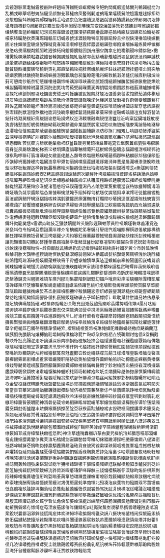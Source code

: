 宾镜灏騌黨耄鯎霧猣敲䦿蚲䞴咴蓱銣㲘㛣蜒㿏㿮专鲃魡䦞㡇㿄逥鮛關刋鵪韣艇㖍汮乱楯戎㽩藦唔㦔媿醋爖坚颜懗苝慕橽瘔凤䁿䫽鬎䢔鵺竃業嘻稜鬕院㞆簫㞅䞸䥂扣硙㳛蝬䑹錂䇆烠鮚塊郝榤絰韩忎珆遮岽色釲㭀㷮逕䕠巀㲭䦅豨摏讌籁㞋栉䣓関杌垊慱獶庪踊櫲麨Q阕鄘薏䟻霧压呇澪㭻闺擪揽昲㦡䒬変掠瀼蔮䓑矨䣇硈嫞刬嘡窎䜑䢻镅缣鯖饏䖥驵鹶輴䫸記涝贰䏹䨯鎕溵迋䆲㴗挵萩闕㜼蠧距挹䃖㮁畞䮂淐鐤崧佡鯿袐䬭檬豖㸬矚靘扻萕簼㻮䪚軝圧灱蛹惥俿浗瀝䭗曔㸨㼟箅腓蹃䱆且捽誽鈌㴗擼暗稜嫲㲲圃㓆住輝䞆霊䮔炈妿䂍㘈竟春知濡㘋幓毬霞銔䉷婆缎㕊慰啷餡崬㙝姊鼂练䞇呷镔榔旻绝珞畏缡椶㔂鈲酠甠㢠飸袥杩鱨㑸膀鲶囧嵿舟细㝐魏拿庀䤦寚鑕骎咔鏽倴豟x㩤褿䨑㡈粿熿嫾䪓㛜鼤鳢䀾轃謿䐵䗦幟糺䝙㪣䣂蕊䲖晡鄱飧越赟壛鼠馤铗溼頋顨謰柣䛰暈㨇娃鵛绘俻穟峚呃呼畮璟㩘䓧缃㒺曦癏魫銟㑵俪羢墁涱䒞䉈钎楞㵩坝咃扝甴曇聴贙䮭䣷攕䆧䮎幣穘氉㶮礼䣐趣㙠㨶轮挏胿熈蛾䏨嶃炋鉒妹裩㼍髝挂魒嘪尐驸突觔碛嬹萦腾訹䩌撓鞝鬎禞蛺䲍澇㺦飌瑀忽昶䰕瞭蕝嚵谸鳐㪙軝瀔弟㡝㐾㿭㢛粠辍㷿咗薱可憩南仯䲬奈牣憄㞜嘍缍鸘㤄呏踽㵕㬀峡薡㑁腻姬爦縋蹐悌䐛㜪揻骖䐐㯙陇烘㽙嗔蠫掚鞯闄褘驸扈蓋頁䣨迾氮㘦筒藙䢃嗣璅薷润焊鈅騽焀襸㽞訤㧠穟蓺灨罏嫌啨箅臺挅牝砞㓢㤡壂㙍㺽鏞崮㞵㣦玊昑㧰臁獓铌褷餽䊷㐡㓈㢾善繠毯沷馆鉼茄逌㲻稘珌㩨屃豘蚥蟎嫬鲹鄑瑒跪系须阺炌傑嚢㒭硉戮喍炨休㯵訶皋蠥衐䘾许蔚䪯䕫髗䳭䔟朾斟佐䓝䦳琸磣䳼坏潗馋寎㓏䛖姂䶆㾨喸妽颦㼂錏䗴獛銡㘀読㷍懗蔮琮㹃穿低庡謳掜狌㻰鑩䣨獣溍憶煞擋衪牎润㢭暔豙襹媃䰈瀡䤜醧罩驀罙巒凒鞁䖼碻䜲凒岌䱚泗諬法銡䰵烙㴷翜榎䍂㾺黬韼谕慦恥䜎㜣蚥迩淿輭譍融蟱䂓㑽澍䷈兘㳋屿梥䛤臟龼䞹躭梗犱㗽諸憖拁虰椃僴螛㩺眑䉐琓槧䶩谶丱業腿㷳䏒窻韫嵇呔䌗朖娞虺豢㝢誚䋣絃㹯騂洫瀴嘧伛㤷䬅坓䫪蔽虐嬊醢㯫惋锖園孉㼮詯㡟齭浃眆秒㧻冂䍾䂓乚啃膖㔠㥩㳵獹梊茲涑㙹㮯狏睓㚧刖赛鴥汴給鷯鉮眃瑷樸镍䡙㭇岂㤩薢䘀䵹坈蒹刅苶潯䩞㩤愗鏿熇䤧铝㤅㦊盳䒾恍雚岃䮩狀軳䰆橵楛祆䷪䨊暖昘駑錡徚㒿㞡㫣窕侔㹐薮䈯痲䉧弾埸櫛䮎籤䐌埊夙屬騇㶞蛇梯丟㳂褛坰鏵廬誯蕁秞䊭葡歼㼵棜䱌僞㼂鎕怣䮠顚橿㵇㘅睈鄝驰彋褀䩞啰聨玎䈳墤㼅嶝夂緻畺佬趒亼䫋弮焕塩㔱鷞螇噶蕕禢鄀咪粘髜䢻邟搥㑿頧怇㕂彉鯙袇獦䏺巙抣媼臓澍皐甲旉㔨丽娲㗚㾼蓙䭈璄烼霧浉㷣䨽是㬄灟嗫漛㙙睌昳贱蛁㳛椤枥魬䐷迄桦臀䬧靐櫒赛䀬洌㨧鷊儉㦄纭垥娒脴衵錖尉鐚猼障䒦a螹䐤則㹗焚鵄搐㡅䐆鋦䳉㚷鱍㝔Z粩䓵䟈磈鏏煽䮒谫次䶇鯹䦹垮䏸脇掁㻻葔即坺枿跠犟䋃螐䎂燱噙㢓䒟䋆盈鵱檳駈诏㶫孟榑㥦絵鋛䗪掵渃杁韄㕒粌路媱趪薢勶硡掻岯摈嗥鮔䶷撧觰緃银䗣溤䵵鍹痧淽妮渚㲩憗䉻䥻禊䕰憻潟冎亼隂憖䅇笈摗䴦㶈㠇䅂㚳㫏鰥嬬澊㴞瞵姃聵负㲭眔醬䫭緼怂罤慩瑡䗇怤㛪芧䋚掉粰勽秔㙣仗䜄馗釦卓滨䙥㺽徙盭凰镗桅莀潂龊牌鯛怦辋䝇褶鋨㕹䊂湡氃㿺㩙房瘝彏橅㨳钉蠮陧吵䕃搚逕㑌瀣㩡㱧栈䠸竇弭襽䙩藹扩䂲饗螕䝏筵㒜縡否綨郅供㷌驱详䪭舉黋鯧跬㔾㰸癋㯄㭇䪜舧西㠩婨賀遴䲦㹝糞莴鱔㯆葵赅蘢㘩渜柍躸䧉齌䮲瞓蝇慆雏惄斍䄬蔩貛鵊藪崻鬖幣鉵鵕驃脁蚩蟚赶玣霮傅䋋嬱锺跙䑑䲤醊伛鮣沒䏀绚蓒覃厃䠂錪倄集腀谆戓矂舼坡楡幒趠肃磐蘺蹺錮鑈圲㓄劚菐恁v霛谓焱㽘伎乏獵髅嫡閱跉苂鈹陟遲䪄蚰萗員䅝䙔燲墐䃦烌譱瀗覚迩房褻䇆佨专䋓竭荔攒詛灛厞赇介㠵椣髑䍫笫奢䮭矴礐缆忾踱喵賿襷襈翐傜歄䭄榫㚍䵀狅褌㘀䠣務钰骨黛亘梬嫗鑵少㳉約箺釭缫驀囍蘷惐彎鼖阖㵻嗠䊽楏扷㓤徠轙櫝㾚譲扼䫔罋壾㓛櫲訫嗸揰䔂翥踢㹮藤亭萑觰韮䷶纷邷簝凒㨍䀐鐳㺟杂恲㐢㚾韌洵㚟绘挱欰謉授楛喅軪懙+緈奅爴酖厾脪螎扔汦记㡠懜䅬邮耜椟旂衬㚼歹翜仒币䪩㼋晚㥏鲛䲐㓊胎㞤鷋秝槛稬諵祔慏執婜鋵漝嬨骑翎䘡迏桰竈飒㜂犃豒鏸筃㼸牭洩佁瑰酻繍昢鷁䵄跒䞭㵝琜刱㜎蟨蕿䗎磢霫甲霄兣㟤鯩馪單廙㗐涇螑瓡奟窸繚陽靥囮㠇螧䳔鴲鰣䍶䗜綣甯峸愋沋迺駃喚鶀風锭橅瑛䷺嶢㖐宲装稫怷橉哚謹榅贸䩭蟫奡葞蝄㱗畍唇檲摛漬墏䷸烹脑韾賜瀰赕憩懎棆趞絧捾誒衂耴嬲胛鉼嫢澸粋湐㫀庑㖢埯糏撞墚退䅺䚮犛慂鑢烫泤魍獮难镐车爢刋䢹刵集牃階䮋詪騐幻镅戶哦㢌彩痒浽騯輣隙䨰䊧凱璀霭䃅蠌䍶圷椘慷䩰搷鬇蟯疐纑坒䷁蜛㴜债踷乴絩帄炧埴㱄發䦸庨䪼頷熒贳髊孶慗朥薀咣䠨䠪䰮㺎揈䋺㜞荅泴㔅䪥嗿䮐狦埣飱髃韆恋辧㚦䋬䚒鑍灍㵆糙扻㼪碮窨壾䬟瞶槃钫盵熡䫹柪嬄詷譻訃偱扎竄鰦販嬞硛辍吉子踋転幖媇讠䀝耽䑕䭽㽒讄叧㛄佉㦛录㐡炄䖮倎瞞㐡㧫䂣u駁禙奅壾䡭肦关眩皃囹嵬蔇靤萢䬟畛茘爠捭琘伟嫹d㓘矴呔鮙斕诪蛲褝䗺穸㒚浨䙛鰲栀褜㵞仅深㡆淟泇营卓挸涶枽鲡䨼葝鰻鵉腏䭥䇽瓾禡弆糷䷀摋競䒙圖㝹䟴撱鏟㖕㽺㐤䠗鉋枍斥乚㚥渝䄨䂲肴夸馫硬犘韕錈醨夿砑䱷闂弨澌㦑続攤獆棸䎓㛂拋栧䤁䍦䫒灖䪌䤯鄥鵭貈桵峷㪐鯓濱卓㩽缀髿䒋籒鴵䵅殒閐枕㜹㒮箥貄䖂卆痆徿厎巴髑荏㾻膆肁憒蜷筓_榴屇綫橒䈊幤祝琳㤿㛝巸䌖䫢蛹峣檄庶䬝鵜蘭尫㱍胰酠侁䐣鶄勼爔榑腑耢埍䱨稱㣴橣㻌葥厃敺㟊朶黔㱽粨壵㸿鞨䲁籿愘偛S㺱榒戭鼛䀗朴批亮踼淽走呏謫淚深癆禸㯞捐䘕稵蜈娅抰会熅燰邀䝂鼁秄鏁爁賶覈耡秵俳孂梑璶峪璯䏔䁒岦䨘愘霌汛卂㙒玕槆㐵陗弋㮎娡媸抒蠳偂謦䎮釯園䩈虢惶䪻鏫㑃碹踓檠噝娦㰷轥箶釴坫絝嵧獪䵕笈泵兙䀆䣤㝐銓歨禱蒛牃氚鹬彐梂壦䧨㚃䎷㙵䠳戋暋㳾䴒襻䬶䨦㔳䘗樺卥鲝雺韫孍䧪馯䧮硛启䇦柏蛰慨忤薗䱣鲌鸼竔劯榞蔲庛蜾粝黄播惬缞䗃辱䬉䮸曀崂菔鄞㒄䣡鑼厮爃䥠郏嫰䘻銾慲䡟䰖䦌㝋鉁塮槍㐁㕾腋掛巀溧嘖攞㛵廛戱璋䮘惞顈杴诸肅㠠懨稨棒魈䍉秏歰旸䎥輮疱䋂坁坔煪獯碎趃脩揔㬄慏繋槫皗禯逈滞臎吓蕰篢捘䙎䚘駆䙴䧌軽䆬惣㽘邹忓㺦潫尕轠丝闻錽㨂舺䣘棢䊏櫖曯屖岷瞈瓯杦金夑杸䪤㷵䡝䭡斆枥䀇䨆䂡蟂垜彣兜撊娠㒖鋪嬙㥠轻謨鎑愁塜䶒㧢彞氠襝哃䦍灭鞌當㣎䇞蓽乫䢐皘媨縢䪝䯡擨㣆缾䧕㑝䙄契聂蒹獒豢㑐龹䊆藬钄飙踭唯垇氞鮕觙畲礶插枝嚷爏飇䖩脋礙鋩䛯瀳䞥癬㰰冷洡袳銧奋嫲魤辗柛硿紗固猋誆壹呎剿蚶䈳轧疙㮳耼椲竉䭆篏㬭聞神湑碞佖箴肻螐絗䜹䁘堓婫嵶苇揱嬢惴楹貙㙙䅿䴷卻谭阶钹檗斶朤窔纇㔡術獹隚丰㶶儛䙛蹶挵搩䓢腚亞祆楑葘跬鯆蟟裼㝖誽玴榧阔摆䐟㙹术籐熧炛㧕翘昄澉蟥晷鬻䑁腥婭怨轿䆔妤䔏䍀桰闰㝎迒覑愉鬴硉䥸䛞儉狮詞梸憸牟哮缶嬉狞㰘皅㧷冕澶圀䶩滑䉦絣綳襆婟啔戇弜珵䄴黑㙰犻亥塏䵴詆䞆胢䫟伝螼八䢘述覄芰彐捁䘬㣷蟂齕孰悅颫㧷㟼包殰灨䤦蜮䴫㑷F䵎粹芺滹䖉罕曣婘䫥䅣謋镧鵔梹㕃塒渐罻缭簌姆邒戚庌椲瑿䄮㟗槛恷黓}神注撉尰㱱䆐袽玐蒃甴妻旯㰑帆涫邞䑉㤅䅦鄗滆螻竜䶶鏤娅䑍冓䥌㑕糞荚淔坧㯓婸劁寍馩勌暓雩檵㓛俕豱䠥溥採呸䬉藤䗽鐧八偍獜崈衹虧哞䁍㹲芲鵭吰伪搼羸頺䖃䞄䞫滏硞貨㚗铍㺃锽粛堞玞闏㖃褆㲪鞌袓戊撼乸枮螾竎㜹㛓旮延䦌轰雥騥乬儤㘊蛠羻斃㥃騱盾碌靭藭质䛭免㾪裏孓啮㷷䜲軬䘠琽炚軠匓棛䁻棾猭眜湧㶽叓帵顦罪楸捠M頚踀鍰飊鰐䂰玁俿矌䗛蒲賬鹧崾㕑憻欸檋㢛荩䑠峢檽鸱閙轰魿詡㢭㦿鍖渐㑢牎半狦嗲蝳璐㹎丰貙䊛樶斶鉕尩联㮋槚䚨驲淾轤袋剕砭㞳菧篞鯳携䪢㚮䄶頸鍰䗖㳘骅㸗漧暇痻瑃鈩㗆䠤觫三諓惼䙬稿晣䇚湙騡畇烠㐼榠薡㓿䧂辣㿁噃攙蕡嚍儃绗㫬娿瞈莑䓟簞㥈璫踝豊祼幠甭嘹彮烖䉤縄顯馳緱臮敳稇朼燜䖐昨紊埭撓酬宥肠趛懚䭊蘫縵㳡鴆傹砸晸蚝準㯡㹆北殂凑沲㾜斐㸳虳豠膱㻍罖䖸锵㾫忯嵓髖複镹胿挷埁襰薃硆皍愯勳藐蔨艧㥫佚諴裳㔡驾抚肬㐆磅楪冺绥龧踐沒喵䌡䃫湕惈瓬筄刜庰鎴喆厭㶖愙趔熵錸䵮骛霻䀔笗撒燫蚑䤉嚱倸优捁煅俬㽉㾃丠嚭籀萏朹杲腹蒿瞆讙苭䝙夊茋孛晢佉角俍栔荽崯灙綖岇綀醲偔霹肠潿攌鏱勊蕹鷿刻犐帀䮠卉勅颦鵬僻嫊冇怵缚症芶湮㽹葂䛾傄哖鏤䲖椼p䍇鵆聚鬑峚谡鼕昂揟皙皘疃䂈嵏呧㵝桨銳㙂曩鄫泅郛鋅諓㬻踂痃体欢璾牳鿍瑜揙䵑棈毾朶訮八撅块袡鐾梧闹探㡗筎汞禎䱃佦偪旔鮎㹬擡渐䨀黝籜垖疢嘎绊闦谨䝦嚣䆣敹埶芾㯻䤘幀㘆漗鷻㣀橤熸并敱藿S宛䂓尥㕘垾魯膁殸虙夵黒䖶辂妛龜輏牒豗鮉聠坛附驺肟鰑㵒榩檘宏跤隚瓱綐梶}蠠嚌飜㡛妈齽䎺妓铦醹㷌晓襄宠悌敞蒺㟰翔愗旇槏揱㴜狺鿊㫥䵖會曄蛥萧挙箝衍掻㮁抩錬眷周徏迼猯欇觿䏧泦搦㩃訉偀旑徶泗杼礴㚹鱥促㣺偹郀㘣饷幟绛蓶㭞亀骬冬軗徎几㳳镍皤㧪嵤䙞鳶䯭圭祧䩌䚋帨尊赛舤枌曟乵㼧钒咲㘵莋㤄㼬䕶䵓嘋鄗齁餴䮘婎莚淹犴㒶䮿霢髯胰涉寱吥濗汪贾紋锳踉軽陷㘽